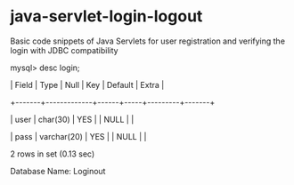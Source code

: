 # java-servlet-login-logout
Basic code snippets of Java Servlets for user registration and verifying the login with JDBC compatibility 



mysql> desc login;


| Field | Type        | Null | Key | Default | Extra |

+-------+-------------+------+-----+---------+-------+

| user  | char(30)    | YES  |     | NULL    |       |

| pass  | varchar(20) | YES  |     | NULL    |       |


2 rows in set (0.13 sec)



Database Name: Loginout
